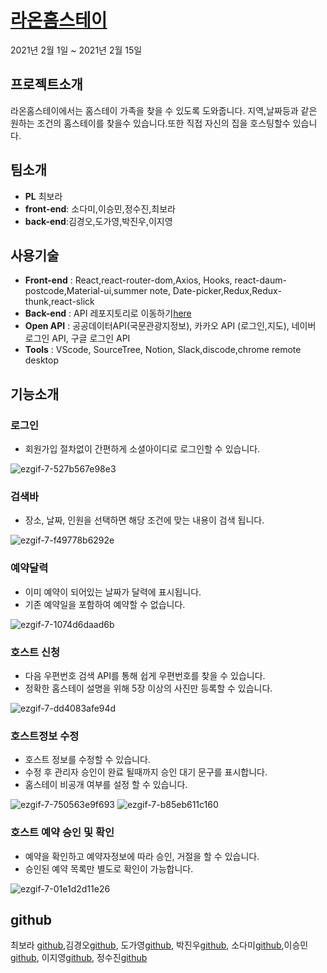 # [라온홈스테이](http://raonhomestay.tk/)
2021년 2월 1일 ~ 2021년 2월 15일 
## 프로젝트소개
라온홈스테이에서는 홈스테이 가족을 찾을 수 있도록 도와줍니다. 지역,날짜등과 같은 원하는 조건의 홈스테이를 찾을수 있습니다.또한 직접 자신의 집을 호스팅할수 있습니다.

## 팀소개
* **PL** 최보라
* **front-end**: 소다미,이승민,정수진,최보라
* **back-end**:김경오,도가영,박진우,이지영

## 사용기술
* **Front-end** : React,react-router-dom,Axios, Hooks, react-daum-postcode,Material-ui,summer note, Date-picker,Redux,Redux-thunk,react-slick  
* **Back-end** : API 레포지토리로 이동하기[here](https://github.com/bitbanban/korea-tour)  
* **Open API** : 공공데이터API(국문관광지정보), 카카오 API (로그인,지도), 네이버 로그인 API, 구글 로그인 API  
* **Tools** : VScode, SourceTree, Notion, Slack,discode,chrome remote desktop  
 
## 기능소개
 ### 로그인

- 회원가입 절차없이 간편하게 소셜아이디로 로그인할 수 있습니다.

![ezgif-7-527b567e98e3](https://user-images.githubusercontent.com/66766189/110289162-61a43580-802c-11eb-9e70-110f2576174a.gif)

### 검색바

- 장소, 날짜, 인원을 선택하면 해당 조건에 맞는 내용이 검색 됩니다.

![ezgif-7-f49778b6292e](https://user-images.githubusercontent.com/66766189/110289175-65d05300-802c-11eb-89c0-2b64c7695aff.gif)

### 예약달력

- 이미 예약이 되어있는 날짜가 달력에 표시됩니다.
- 기존 예약일을 포함하여 예약할 수 없습니다.

![ezgif-7-1074d6daad6b](https://user-images.githubusercontent.com/66766189/110289168-636df900-802c-11eb-95b0-404a02455d21.gif)


### 호스트 신청

- 다음 우편번호 검색 API를 통해 쉽게 우편번호를 찾을 수 있습니다.
- 정확한 홈스테이 설명을 위해 5장 이상의 사진만 등록할 수 있습니다.

![ezgif-7-dd4083afe94d](https://user-images.githubusercontent.com/66766189/110289173-649f2600-802c-11eb-8db3-9a95c91cb276.gif)

### 호스트정보 수정

- 호스트 정보를 수정할 수 있습니다.
- 수정 후 관리자 승인이 완료 될때까지 승인 대기 문구를 표시합니다.
- 홈스테이 비공개 여부를 설정 할 수 있습니다.

![ezgif-7-750563e9f693](https://user-images.githubusercontent.com/66766189/110289171-64068f80-802c-11eb-948a-6018fa39c681.gif)
![ezgif-7-b85eb611c160](https://user-images.githubusercontent.com/66766189/110289172-64068f80-802c-11eb-900a-69dad8e162a1.gif)

### 호스트 예약 승인 및 확인

- 예약을 확인하고 예약자정보에 따라 승인, 거절을 할 수 있습니다.
- 승인된 예약 목록만 별도로 확인이 가능합니다.

![ezgif-7-01e1d2d11e26](https://user-images.githubusercontent.com/66766189/110289150-5e10ae80-802c-11eb-9e0d-ab34c0f6aee3.gif)



## github
최보라 [github](https://github.com/september21st),김경오[github](https://github.com/KIM-KYOUNG-OH), 도가영[github](https://github.com/young-d), 박진우[github](https://github.com/krapoownij), 소다미[github](https://github.com/dami7177),이승민[github](https://github.com/smin9408), 이지영[github](https://github.com/Leejeoung), 정수진[github](https://github.com/tkznzl12)
